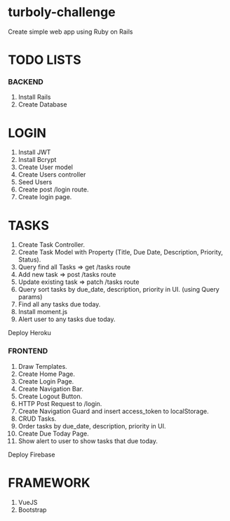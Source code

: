 # turboly-challenge
Create simple web app using Ruby on Rails

# TODO LISTS

### BACKEND

1. Install Rails
2. Create Database

# LOGIN
1. Install JWT
2. Install Bcrypt
3. Create User model
4. Create Users controller
5. Seed Users
6. Create post /login route.
7. Create login page.

# TASKS
1. Create Task Controller.
2. Create Task Model with Property (Title, Due Date, Description, Priority, Status).
3. Query find all Tasks => get /tasks route
4. Add new task => post /tasks route
5. Update existing task => patch /tasks route
6. Query sort tasks by due_date, description, priority in UI. (using Query params)
7. Find all any tasks due today.
8. Install moment.js
9. Alert user to any tasks due today.

Deploy Heroku

### FRONTEND

1. Draw Templates.
2. Create Home Page.
3. Create Login Page.
4. Create Navigation Bar.
5. Create Logout Button.
6. HTTP Post Request to /login.
7. Create Navigation Guard and insert access_token to localStorage.
8. CRUD Tasks.
9. Order tasks by due_date, description, priority in UI.
10. Create Due Today Page.
11. Show alert to user to show tasks that due today.

Deploy Firebase

# FRAMEWORK
1. VueJS
2. Bootstrap
